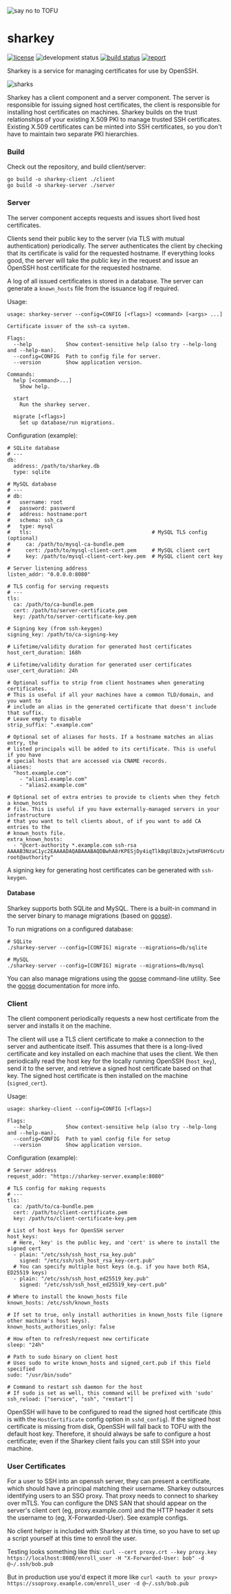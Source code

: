 ![say no to TOFU](sharkey.png)

# sharkey

[![license](http://img.shields.io/badge/license-apache_2.0-blue.svg?style=flat)](https://raw.githubusercontent.com/square/certigo/master/LICENSE)
![development status](https://img.shields.io/badge/status-alpha-orange.svg)
[![build status](https://travis-ci.org/square/sharkey.svg?branch=master)](https://travis-ci.org/square/sharkey)
[![report](https://goreportcard.com/badge/github.com/square/sharkey)](https://goreportcard.com/report/github.com/square/sharkey)

Sharkey is a service for managing certificates for use by OpenSSH.

![sharks](dancing-sharks.png)

Sharkey has a client component and a server component. The server is
responsible for issuing signed host certificates, the client is responsible for
installing host certificates on machines. Sharkey builds on the trust relationships
of your existing X.509 PKI to manage trusted SSH certificates. Existing X.509
certificates can be minted into SSH certificates, so you don't have to maintain
two separate PKI hierarchies.

### Build

Check out the repository, and build client/server:

    go build -o sharkey-client ./client
    go build -o sharkey-server ./server

### Server

The server component accepts requests and issues short lived host certificates.

Clients send their public key to the server (via TLS with mutual
authentication) periodically. The server authenticates the client by checking
that its certificate is valid for the requested hostname. If everything looks
good, the server will take the public key in the request and issue an OpenSSH
host certificate for the requested hostname.

A log of all issued certificates is stored in a database. The server can
generate a `known_hosts` file from the issuance log if required.  

Usage:

    usage: sharkey-server --config=CONFIG [<flags>] <command> [<args> ...]

    Certificate issuer of the ssh-ca system.

    Flags:
      --help           Show context-sensitive help (also try --help-long and --help-man).
      --config=CONFIG  Path to config file for server.
      --version        Show application version.

    Commands:
      help [<command>...]
        Show help.

      start
        Run the sharkey server.

      migrate [<flags>]
        Set up database/run migrations.

Configuration (example):

    # SQLite database
    # ---
    db:
      address: /path/to/sharkey.db
      type: sqlite

    # MySQL database
    # ---
    # db:
    #   username: root
    #   password: password
    #   address: hostname:port
    #   schema: ssh_ca
    #   type: mysql
    #   tls:                                       # MySQL TLS config (optional)
    #     ca: /path/to/mysql-ca-bundle.pem
    #     cert: /path/to/mysql-client-cert.pem     # MySQL client cert
    #     key: /path/to/mysql-client-cert-key.pem  # MySQL client cert key

    # Server listening address
    listen_addr: "0.0.0.0:8080"

    # TLS config for serving requests
    # ---
    tls:
      ca: /path/to/ca-bundle.pem
      cert: /path/to/server-certificate.pem
      key: /path/to/server-certificate-key.pem

    # Signing key (from ssh-keygen)
    signing_key: /path/to/ca-signing-key

    # Lifetime/validity duration for generated host certificates
    host_cert_duration: 168h

    # Lifetime/validity duration for generated user certificates
    user_cert_duration: 24h

    # Optional suffix to strip from client hostnames when generating certificates.
    # This is useful if all your machines have a common TLD/domain, and you want to
    # include an alias in the generated certificate that doesn't include that suffix.
    # Leave empty to disable
    strip_suffix: ".example.com"

    # Optional set of aliases for hosts. If a hostname matches an alias entry, the
    # listed principals will be added to its certificate. This is useful if you have
    # special hosts that are accessed via CNAME records.
    aliases:
      "host.example.com":
        - "alias1.example.com"
        - "alias2.example.com"

    # Optional set of extra entries to provide to clients when they fetch a known_hosts
    # file. This is useful if you have externally-managed servers in your infrastructure
    # that you want to tell clients about, of if you want to add CA entries to the
    # known_hosts file.
    extra_known_hosts:
      - "@cert-authority *.example.com ssh-rsa AAAAB3NzaC1yc2EAAAADAQABAAABAQDBwhA8rKPESjDy4iqTlkBqUlBU2xjwtmFUHY6cutA9TYbB5H/mjxzUpnSNw/HyFWNpysjTSQtHWWBdJdJGU/0aDgFUwbduHeDFxviGVSkOxm2AYn7XJopzITZRqmAmsYXHUBa75RQb+UgIG7EpCoi8hF4ItJV+TT777j1irkXwlMmeDiJEaA+7bPNdUdGw8zRbk0CyeotYVD0griRtkXdfgnQAu+DvBwOuW/uiZaPz/rAVjt4b9fmp6pcFKI3RsBqqn5tQVhKCPVuSwqvIQ7CTVkMClYovlH1/zGe8PG1DHbM9irP98S5j3mVD9W5v3QILpsg24RIS14M8pLarlD6t root@authority"

A signing key for generating host certificates can be generated with `ssh-keygen`.

#### Database

Sharkey supports both SQLite and MySQL. There is a built-in command in the
server binary to manage migrations (based on [goose][goose]).

To run migrations on a configured database:

    # SQLite
    ./sharkey-server --config=[CONFIG] migrate --migrations=db/sqlite

    # MySQL
    ./sharkey-server --config=[CONFIG] migrate --migrations=db/mysql

You can also manage migrations using the [goose][goose] command-line utility.
See the [goose][goose] documentation for more info.

[goose]: https://bitbucket.org/liamstask/goose

### Client

The client component periodically requests a new host certificate from the
server and installs it on the machine.

The client will use a TLS client certificate to make a connection to the server
and authenticate itself. This assumes that there is a long-lived certificate
and key installed on each machine that uses the client. We then periodically
read the host key for the locally running OpenSSH (`host_key`), send it to the
server, and retrieve a signed host certificate based on that key. The signed
host certificate is then installed on the machine (`signed_cert`).

Usage:

    usage: sharkey-client --config=CONFIG [<flags>]

    Flags:
      --help           Show context-sensitive help (also try --help-long and --help-man).
      --config=CONFIG  Path to yaml config file for setup
      --version        Show application version.

Configuration (example):

    # Server address
    request_addr: "https://sharkey-server.example:8080"

    # TLS config for making requests
    # ---
    tls:
      ca: /path/to/ca-bundle.pem
      cert: /path/to/client-certificate.pem
      key: /path/to/client-certificate-key.pem

    # List of host keys for OpenSSH server
    host_keys:
      # Here, 'key' is the public key, and 'cert' is where to install the signed cert
      - plain: "/etc/ssh/ssh_host_rsa_key.pub"
        signed: "/etc/ssh/ssh_host_rsa_key-cert.pub"
      # You can specify multiple host keys (e.g. if you have both RSA, ED25519 keys)
      - plain: "/etc/ssh/ssh_host_ed25519_key.pub"
        signed: "/etc/ssh/ssh_host_ed25519_key-cert.pub"

    # Where to install the known_hosts file
    known_hosts: /etc/ssh/known_hosts

    # If set to true, only install authorities in known_hosts file (ignore other machine's host keys).
    known_hosts_authorities_only: false

    # How often to refresh/request new certificate
    sleep: "24h"

    # Path to sudo binary on client host
    # Uses sudo to write known_hosts and signed_cert.pub if this field specified
    sudo: "/usr/bin/sudo"

    # Command to restart ssh daemon for the host
    # If sudo is set as well, this command will be prefixed with 'sudo'
    ssh_reload: ["service", "ssh", "restart"]

OpenSSH will have to be configured to read the signed host certificate (this is
with the `HostCertificate` config option in `sshd_config`). If the signed host
certificate is missing from disk, OpenSSH will fall back to TOFU with the
default host key. Therefore, it should always be safe to configure a host
certificate; even if the Sharkey client fails you can still SSH into your
machine.

### User Certificates

For a user to SSH into an openssh server, they can present a certificate, which
should have a principal matching their username.
Sharkey outsources identifying users to an SSO proxy.  That proxy needs to
connect to sharkey over mTLS.  You can configure the DNS SAN that should appear
on the server's client cert (eg, proxy.example.com) and the HTTP header it sets
the username to (eg, X-Forwarded-User).  See example configs.

No client helper is included with Sharkey at this time, so you have to set up
a script yourself at this time to enroll the user.

Testing looks something like this:
   `curl --cert proxy.crt --key proxy.key https://localhost:8080/enroll_user -H "X-Forwarded-User: bob" -d @~/.ssh/bob.pub`

But in production use you'd expect it more like
   `curl <auth to your proxy> https://ssoproxy.example.com/enroll_user -d @~/.ssh/bob.pub`
